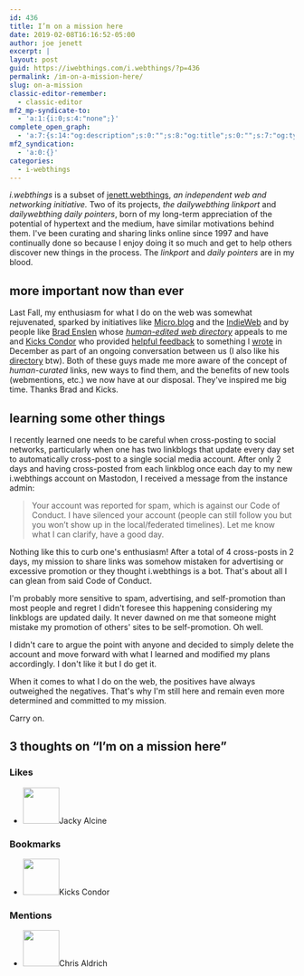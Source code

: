 ```yaml
---
id: 436
title: I’m on a mission here
date: 2019-02-08T16:16:52-05:00
author: joe jenett
excerpt: |
layout: post
guid: https://iwebthings.com/i.webthings/?p=436
permalink: /im-on-a-mission-here/
slug: on-a-mission
classic-editor-remember:
  - classic-editor
mf2_mp-syndicate-to:
  - 'a:1:{i:0;s:4:"none";}'
complete_open_graph:
  - 'a:7:{s:14:"og:description";s:0:"";s:8:"og:title";s:0:"";s:7:"og:type";s:0:"";s:12:"twitter:card";s:7:"summary";s:15:"twitter:creator";s:0:"";s:19:"twitter:description";s:0:"";s:8:"og:image";s:0:"";}'
mf2_syndication:
  - 'a:0:{}'
categories:
  - i-webthings
---
```

_i.webthings_ is a subset of [jenett.webthings](https://joejenett.com/webthings/ "jenett.webthings"), _an independent web and networking initiative._ Two of its projects, _the dailywebthing linkport_ and _dailywebthing daily pointers_, born of my long-term appreciation of the potential of hypertext and the medium, have similar motivations behind them. I've been curating and sharing links online since 1997 and have continually done so because I enjoy doing it so much and get to help others discover new things in the process. The _linkport_ and _daily pointers_ are in my blood.

## more important now than ever

Last Fall, my enthusiasm for what I do on the web was somewhat rejuvenated, sparked by initiatives like [Micro.blog](https://micro.blog/ "Micro.blog") and the [IndieWeb](https://indieweb.org/ "IndieWeb") and by people like [Brad Enslen](https://ramblinggit.com/ "Brad Enslen - Thoughts from my stylish, mysterious, perilous mind.") whose [_human-edited web directory_](https://indieseek.xyz/about/ "About | Indieseek.xyz Indieweb Directory") appeals to me and [Kicks Condor](https://www.kickscondor.com/ "Kicks Condor") who provided [helpful feedback](https://www.kickscondor.com/the-web-finally-feels-new-again/ "Reply: The Web Finally Feels New Again") to something I [wrote](https://iwebthings.com/i.webthings/the_web_finally_feels_new_again/ "%Title%") in December as part of an ongoing conversation between us (I also like his [directory](https://href.cool/ "%Title%") btw). Both of these guys made me more aware of the concept of _human-curated_ links, new ways to find them, and the benefits of new tools (webmentions, etc.) we now have at our disposal. They've inspired me big time. Thanks Brad and Kicks.

## learning some other things 

I recently learned one needs to be careful when cross-posting to social networks, particularly when one has two linkblogs that update every day set to automatically cross-post to a single social media account. After only 2 days and having cross-posted from each linkblog once each day to my new i.webthings account on Mastodon, I received a message from the instance admin:

> Your account was reported for spam, which is against our Code of Conduct. I have silenced your account (people can still follow you but you won&#8217;t show up in the local/federated timelines). Let me know what I can clarify, have a good day. 

Nothing like this to curb one's enthusiasm! After a total of 4 cross-posts in 2 days, my mission to share links was somehow mistaken for advertising or excessive promotion or they thought i.webthings is a bot. That's about all I can glean from said Code of Conduct. 

I'm probably more sensitive to spam, advertising, and self-promotion than most people and regret I didn't foresee this happening considering my linkblogs are updated daily. It never dawned on me that someone might mistake my promotion of others' sites to be self-promotion. Oh well.

I didn't care to argue the point with anyone and decided to simply delete the account and move forward with what I learned and modified my plans accordingly. I don't like it but I do get it.

When it comes to what I do on the web, the positives have always outweighed the negatives. That's why I'm still here and remain even more determined and committed to my mission.

Carry on.

<h2 id="comments-title">3 thoughts on “<span>I’m on a mission here</span>”		</h2>


<ol class="commentlist">
</ol>


<div class="likes">
<h3>Likes</h3>
<ul class="mention-list linkback-like"><li class="webmention even thread-even depth-1 linkback-like-single u-like h-cite h-entry p-comment comment" id="comment-5">
<span class="p-author h-card"><a class="u-url" title="Jacky Alcine liked this  on v2.jacky.wtf." href="https://v2.jacky.wtf/"><img alt="" src="https://v2.jacky.wtf/media/image/floating/18839571_10211060628046341_57901873418052273_o.jpg?v=original" srcset="https://v2.jacky.wtf/media/image/floating/18839571_10211060628046341_57901873418052273_o.jpg?v=original 2x" class="avatar avatar-64 photo avatar-default local-avatar u-photo" itemprop="image" loading="lazy" width="64" height="64"></a><span class="hide-name p-name">Jacky Alcine</span></span><a class="u-url" href="https://v2.jacky.wtf/post/e702f629-2ffe-4fbf-a4e9-27b850f0b3ba"></a>
</li></ul>
</div>


<div class="bookmarks">
<h3>Bookmarks</h3>
<ul class="mention-list linkback-bookmark"><li class="webmention odd alt thread-odd thread-alt depth-1 linkback-bookmark-single u-bookmark h-cite h-entry p-comment comment" id="comment-4">
<span class="p-author h-card"><a class="u-url" title="Kicks Condor bookmarked this  on kickscondor.com." href="https://www.kickscondor.com/"><img alt="" src="https://secure.gravatar.com/avatar/?s=64&amp;d=identicon&amp;r=pg" srcset="https://secure.gravatar.com/avatar/?s=128&amp;d=identicon&amp;r=pg 2x" class="avatar avatar-64 photo avatar-default u-photo" itemprop="image" loading="lazy" width="64" height="64"></a><span class="hide-name p-name">Kicks Condor</span></span><a class="u-url" href="https://www.kickscondor.com/joe%27s-syndicated-links-considered-%27spam%27-by-some-mastodon-instance"></a>
</li></ul>
</div>

<div class="mentions">
<h3>Mentions</h3>
<ul class="mention-list linkback-mention"><li class="webmention even thread-even depth-1 linkback-mention-single u-mention h-cite h-entry p-comment comment" id="comment-6">
<span class="p-author h-card"><a class="u-url" title="" href="https://boffosocko.com/"><img alt="" src="https://secure.gravatar.com/avatar/d5fb4e498fe609cc29b04e5b7ad688c4?s=49&amp;d=identicon&amp;r=pg" srcset="https://secure.gravatar.com/avatar/d5fb4e498fe609cc29b04e5b7ad688c4?s=49&amp;d=identicon&amp;r=pg 2x" class="avatar avatar-64 photo avatar-default local-avatar u-photo" itemprop="image" loading="lazy" width="64" height="64"></a><span class="hide-name p-name">Chris Aldrich</span></span><a class="u-url" href="https://boffosocko.com/2019/02/09/mastodon-spam-wordpress-and-the-indieweb/"></a>
</li></ul></div>